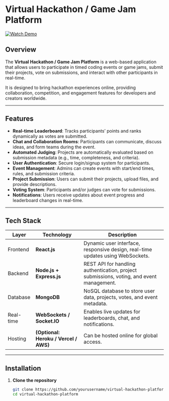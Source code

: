 # Virtual Hackathon / Game Jam Platform

[![Watch Demo](https://img.youtube.com/vi/YOUTUBE_VIDEO_ID/0.jpg)](https://www.youtube.com/watch?v=YOUTUBE_VIDEO_ID)

## Overview

The **Virtual Hackathon / Game Jam Platform** is a web-based application that allows users to participate in timed coding events or game jams, submit their projects, vote on submissions, and interact with other participants in real-time.

It is designed to bring hackathon experiences online, providing collaboration, competition, and engagement features for developers and creators worldwide.

---

## Features

- **Real-time Leaderboard**: Tracks participants’ points and ranks dynamically as votes are submitted.
- **Chat and Collaboration Rooms**: Participants can communicate, discuss ideas, and form teams during the event.
- **Automated Judging**: Projects are automatically evaluated based on submission metadata (e.g., time, completeness, and criteria).
- **User Authentication**: Secure login/signup system for participants.
- **Event Management**: Admins can create events with start/end times, rules, and submission criteria.
- **Project Submission**: Users can submit their projects, upload files, and provide descriptions.
- **Voting System**: Participants and/or judges can vote for submissions.
- **Notifications**: Users receive updates about event progress and leaderboard changes in real-time.

---

## Tech Stack

| Layer | Technology | Description |
|-------|-----------|-------------|
| Frontend | **React.js** | Dynamic user interface, responsive design, real-time updates using WebSockets. |
| Backend | **Node.js + Express.js** | REST API for handling authentication, project submissions, voting, and event management. |
| Database | **MongoDB** | NoSQL database to store user data, projects, votes, and event metadata. |
| Real-time | **WebSockets / Socket.IO** | Enables live updates for leaderboards, chat, and notifications. |
| Hosting | **(Optional: Heroku / Vercel / AWS)** | Can be hosted online for global access. |

---

## Installation

1. **Clone the repository**
   ```bash
   git clone https://github.com/yourusername/virtual-hackathon-platform.git
   cd virtual-hackathon-platform
